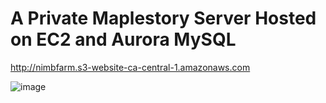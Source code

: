 # A Private Maplestory Server Hosted on EC2 and Aurora MySQL

http://nimbfarm.s3-website-ca-central-1.amazonaws.com

![image](https://user-images.githubusercontent.com/115760354/197534776-608e3032-92a3-43c3-91bd-c9f9cb58a3e5.png)
